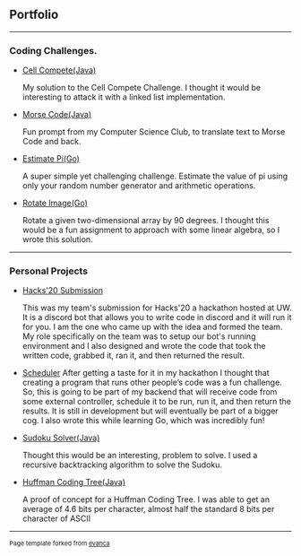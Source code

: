 ## Portfolio

---

### Coding Challenges.

- [Cell Compete(Java)](https://github.com/lkelly93/CellCompete)

  My solution to the Cell Compete Challenge. I thought it would be interesting to attack it with a linked list implementation.
- [Morse Code(Java)](https://github.com/lkelly93/MorseCode)

  Fun prompt from my Computer Science Club, to translate text to Morse Code and back.
- [Estimate Pi(Go)](https://github.com/lkelly93/estimate-pi)

  A super simple yet challenging challenge. Estimate the value of pi using only your random number generator and arithmetic operations. 
- [Rotate Image(Go)](https://github.com/lkelly93/rotateimage)

  Rotate a given two-dimensional array by 90 degrees. I thought this would be a fun assignment to approach  with some linear algebra, so I wrote this solution.

---

### Personal Projects
- [Hacks'20 Submission](https://github.com/imranmaj/hack-20-discord-bot)

  This was my team's submission for Hacks'20 a hackathon hosted at UW.  It is a discord bot that allows you to write code in discord and it will run it for you. I am the one who came up with the idea and formed the team. My role specifically on the team was to setup our bot's running environment and I also designed and wrote the code that took the written code, grabbed it, ran it, and then returned the result.
  
 - [Scheduler](https://github.com/lkelly93/scheduler)
  After getting a taste for it in my hackathon I thought that creating a program that runs other people’s code was a fun challenge. So, this is going to be part of my backend that will receive code from some external controller, schedule it to be run, run it, and then return the results. It is still in development but will eventually be part of a bigger cog. I also wrote this while learning Go, which was incredibly fun!
  
- [Sudoku Solver(Java)](https://github.com/lkelly93/Sudoku-Solver)

  Thought this would be an interesting, problem to solve. I used a recursive backtracking algorithm to solve the Sudoku.
- [Huffman Coding Tree(Java)](https://github.com/lkelly93/HuffmanCoding)

  A proof of concept for a Huffman Coding Tree. I was able to get an average of 4.6 bits per character, almost half the standard 8 bits per character of ASCII
  
---
<p style="font-size:11px">Page template forked from <a href="https://github.com/evanca/quick-portfolio">evanca</a></p>
<!-- Remove above link if you don't want to attibute -->
